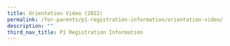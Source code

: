 ```yaml
---
title: Orientation Video (2022)
permalink: /for-parents/p1-registration-information/orientation-video/
description: ""
third_nav_title: P1 Registration Information
---
```

